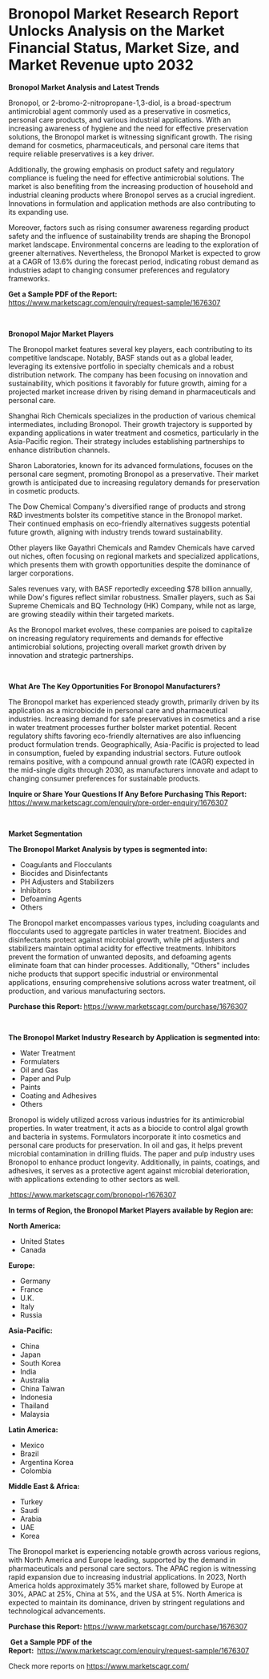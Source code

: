 <p><h1>Bronopol Market Research Report Unlocks Analysis on the Market Financial Status, Market Size, and Market Revenue upto 2032</h1></p><p><strong>Bronopol Market Analysis and Latest Trends</strong></p>
<p><p>Bronopol, or 2-bromo-2-nitropropane-1,3-diol, is a broad-spectrum antimicrobial agent commonly used as a preservative in cosmetics, personal care products, and various industrial applications. With an increasing awareness of hygiene and the need for effective preservation solutions, the Bronopol market is witnessing significant growth. The rising demand for cosmetics, pharmaceuticals, and personal care items that require reliable preservatives is a key driver. </p><p>Additionally, the growing emphasis on product safety and regulatory compliance is fueling the need for effective antimicrobial solutions. The market is also benefiting from the increasing production of household and industrial cleaning products where Bronopol serves as a crucial ingredient. Innovations in formulation and application methods are also contributing to its expanding use.</p><p>Moreover, factors such as rising consumer awareness regarding product safety and the influence of sustainability trends are shaping the Bronopol market landscape. Environmental concerns are leading to the exploration of greener alternatives. Nevertheless, the Bronopol Market is expected to grow at a CAGR of 13.6% during the forecast period, indicating robust demand as industries adapt to changing consumer preferences and regulatory frameworks.</p></p>
<p><strong>Get a Sample PDF of the Report:&nbsp;</strong> <a href="https://www.marketscagr.com/enquiry/request-sample/1676307?utm_campaign=3195&utm_medium=2&utm_source=Github&utm_content=ia&utm_term=01042025&utm_id=bronopol">https://www.marketscagr.com/enquiry/request-sample/1676307</a></p>
<p>&nbsp;</p>
<p><strong>Bronopol Major Market Players</strong></p>
<p><p>The Bronopol market features several key players, each contributing to its competitive landscape. Notably, BASF stands out as a global leader, leveraging its extensive portfolio in specialty chemicals and a robust distribution network. The company has been focusing on innovation and sustainability, which positions it favorably for future growth, aiming for a projected market increase driven by rising demand in pharmaceuticals and personal care.</p><p>Shanghai Rich Chemicals specializes in the production of various chemical intermediates, including Bronopol. Their growth trajectory is supported by expanding applications in water treatment and cosmetics, particularly in the Asia-Pacific region. Their strategy includes establishing partnerships to enhance distribution channels.</p><p>Sharon Laboratories, known for its advanced formulations, focuses on the personal care segment, promoting Bronopol as a preservative. Their market growth is anticipated due to increasing regulatory demands for preservation in cosmetic products.</p><p>The Dow Chemical Company's diversified range of products and strong R&D investments bolster its competitive stance in the Bronopol market. Their continued emphasis on eco-friendly alternatives suggests potential future growth, aligning with industry trends toward sustainability.</p><p>Other players like Gayathri Chemicals and Ramdev Chemicals have carved out niches, often focusing on regional markets and specialized applications, which presents them with growth opportunities despite the dominance of larger corporations.</p><p>Sales revenues vary, with BASF reportedly exceeding $78 billion annually, while Dow's figures reflect similar robustness. Smaller players, such as Sai Supreme Chemicals and BQ Technology (HK) Company, while not as large, are growing steadily within their targeted markets.</p><p>As the Bronopol market evolves, these companies are poised to capitalize on increasing regulatory requirements and demands for effective antimicrobial solutions, projecting overall market growth driven by innovation and strategic partnerships.</p></p>
<p>&nbsp;</p>
<p><strong>What Are The Key Opportunities For Bronopol Manufacturers?</strong></p>
<p><p>The Bronopol market has experienced steady growth, primarily driven by its application as a microbiocide in personal care and pharmaceutical industries. Increasing demand for safe preservatives in cosmetics and a rise in water treatment processes further bolster market potential. Recent regulatory shifts favoring eco-friendly alternatives are also influencing product formulation trends. Geographically, Asia-Pacific is projected to lead in consumption, fueled by expanding industrial sectors. Future outlook remains positive, with a compound annual growth rate (CAGR) expected in the mid-single digits through 2030, as manufacturers innovate and adapt to changing consumer preferences for sustainable products.</p></p>
<p><strong>Inquire or Share Your Questions If Any Before Purchasing This Report:</strong> <a href="https://www.marketscagr.com/enquiry/pre-order-enquiry/1676307?utm_campaign=3195&utm_medium=2&utm_source=Github&utm_content=ia&utm_term=01042025&utm_id=bronopol">https://www.marketscagr.com/enquiry/pre-order-enquiry/1676307</a></p>
<p>&nbsp;</p>
<p><strong>Market Segmentation</strong></p>
<p><strong>The Bronopol Market Analysis by types is segmented into:</strong></p>
<p><ul><li>Coagulants and Flocculants</li><li>Biocides and Disinfectants</li><li>PH Adjusters and Stabilizers</li><li>Inhibitors</li><li>Defoaming Agents</li><li>Others</li></ul></p>
<p><p>The Bronopol market encompasses various types, including coagulants and flocculants used to aggregate particles in water treatment. Biocides and disinfectants protect against microbial growth, while pH adjusters and stabilizers maintain optimal acidity for effective treatments. Inhibitors prevent the formation of unwanted deposits, and defoaming agents eliminate foam that can hinder processes. Additionally, "Others" includes niche products that support specific industrial or environmental applications, ensuring comprehensive solutions across water treatment, oil production, and various manufacturing sectors.</p></p>
<p><strong>Purchase this Report:&nbsp;</strong><a href="https://www.marketscagr.com/purchase/1676307?utm_campaign=3195&utm_medium=2&utm_source=Github&utm_content=ia&utm_term=01042025&utm_id=bronopol">https://www.marketscagr.com/purchase/1676307</a></p>
<p>&nbsp;</p>
<p><strong>The Bronopol Market Industry Research by Application is segmented into:</strong></p>
<p><ul><li>Water Treatment</li><li>Formulaters</li><li>Oil and Gas</li><li>Paper and Pulp</li><li>Paints</li><li>Coating and Adhesives</li><li>Others</li></ul></p>
<p><p>Bronopol is widely utilized across various industries for its antimicrobial properties. In water treatment, it acts as a biocide to control algal growth and bacteria in systems. Formulators incorporate it into cosmetics and personal care products for preservation. In oil and gas, it helps prevent microbial contamination in drilling fluids. The paper and pulp industry uses Bronopol to enhance product longevity. Additionally, in paints, coatings, and adhesives, it serves as a protective agent against microbial deterioration, with applications extending to other sectors as well.</p></p>
<p><a href="https://www.marketscagr.com/bronopol-r1676307?utm_campaign=3195&utm_medium=2&utm_source=Github&utm_content=ia&utm_term=01042025&utm_id=bronopol">&nbsp;https://www.marketscagr.com/bronopol-r1676307</a></p>
<p><strong>In terms of Region, the Bronopol Market Players available by Region are:</strong></p>
<p>
    <p> <strong> North America: </strong>
        <ul>
            <li>United States</li>
            <li>Canada</li>
        </ul>
        </p> 
    <p> <strong> Europe: </strong>
        <ul>
            <li>Germany</li>
            <li>France</li>
            <li>U.K.</li>
            <li>Italy</li>
            <li>Russia</li>
        </ul>
        </p> 
    <p> <strong> Asia-Pacific: </strong>
        <ul>
            <li>China</li>
            <li>Japan</li>
            <li>South Korea</li>
            <li>India</li>
            <li>Australia</li>
            <li>China Taiwan</li>
            <li>Indonesia</li>
            <li>Thailand</li>
            <li>Malaysia</li>
        </ul>
        </p> 
    <p> <strong> Latin America: </strong>
        <ul>
            <li>Mexico</li>
            <li>Brazil</li>
            <li>Argentina Korea</li>
            <li>Colombia</li>
        </ul>
        </p> 
    <p> <strong> Middle East & Africa: </strong>
        <ul>
            <li>Turkey</li>
            <li>Saudi</li>
            <li>Arabia</li>
            <li>UAE</li>
            <li>Korea</li>
        </ul>
    </p>
    </p>
<p><p>The Bronopol market is experiencing notable growth across various regions, with North America and Europe leading, supported by the demand in pharmaceuticals and personal care sectors. The APAC region is witnessing rapid expansion due to increasing industrial applications. In 2023, North America holds approximately 35% market share, followed by Europe at 30%, APAC at 25%, China at 5%, and the USA at 5%. North America is expected to maintain its dominance, driven by stringent regulations and technological advancements.</p></p>
<p><strong>Purchase this Report: </strong><a href="https://www.marketscagr.com/purchase/1676307?utm_campaign=3195&utm_medium=2&utm_source=Github&utm_content=ia&utm_term=01042025&utm_id=bronopol">https://www.marketscagr.com/purchase/1676307</a></p>
<p>&nbsp;<strong>Get a Sample PDF of the Report:&nbsp;&nbsp;</strong><a href="https://www.marketscagr.com/enquiry/request-sample/1676307?utm_campaign=3195&utm_medium=2&utm_source=Github&utm_content=ia&utm_term=01042025&utm_id=bronopol">https://www.marketscagr.com/enquiry/request-sample/1676307</a></p>
<p><strong></strong></p>
<p>Check more reports on <a href="https://www.marketscagr.com/?utm_campaign=3195&utm_medium=2&utm_source=Github&utm_content=ia&utm_term=01042025&utm_id=bronopol">https://www.marketscagr.com/</a></p>